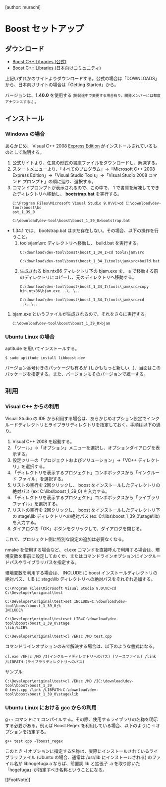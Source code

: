 [author: murachi]
# Boost セットアップ

## ダウンロード

* [Boost C++ Libraries (公式)](http:://www.boost.org/)
* [Boost C++ Libraries (日本向けコミュニティ)](http:://boost.cppll.jp/HEAD/)

上記いずれかのサイトよりダウンロードする。公式の場合は「DOWNLOADS」から、日本向けサイトの場合は「Getting Started」から。

バージョンは、**1.40.0** を使用する<small> (開発途中で変更する場合有り。開発メンバーには都度アナウンスする。) </small>。

## インストール

### Windows の場合

あらかじめ、 Visual C++ 2008 [Express Edition](http:://www.microsoft.com/japan/msdn/vstudio/express/) がインストールされているものとして説明する。

1. 公式サイトより、任意の形式の書庫ファイルをダウンロードし、解凍する。
1. スタートメニューより、「すべてのプログラム」→「Microsoft C++ 2008 Express Edition」→「Visual Studio Tools」→「Visual Studio 2008 コマンド プロンプト」の順に辿り、選択する。
1. コマンドプロンプトが表示されるので、この中で、 1 で書庫を解凍してできたディレクトリへ移動し、 **bootstrap.bat** を実行する。
   ```
   C:\Program Files\Microsoft Visual Studio 9.0\VC>cd C:\download\dev-tool\boost\bo
   ost_1_39_0
   
   C:\download\dev-tool\boost\boost_1_39_0>bootstrap.bat
   ```
  * 1.34.1 では、 bootstrap.bat はまだ存在しない。その場合、以下の操作を行うこと。
    1. tools\jam\src ディレクトリへ移動し、 build.bat を実行する。
       ```
       C:\download\dev-tool\boost\boost_1_34_1>cd tools\jam\src
       
       C:\download\dev-tool\boost\boost_1_34_1\tools\jam\src>build.bat
       ```
    1. 生成される bin.ntx86 ディレクトリ下の bjam.exe を、 a で移動する前のディレクトリにコピーし、元のディレクトリへ移動する。
       ```
       C:\download\dev-tool\boost\boost_1_34_1\tools\jam\src>copy bin.ntx86\bjam.exe ..\..\..
       
       C:\download\dev-tool\boost\boost_1_34_1\tools\jam\src>cd ..\..\..
       ```
1. bjam.exe というファイルが生成されるので、それをさらに実行する。
   ```
   C:\download\dev-tool\boost\boost_1_39_0>bjam
   ```

### Ubuntu Linux の場合

aptitude を用いてインストールする。

```
$ sudo aptitude install libboost-dev
```

バージョン番号付きのパッケージも有るが (しかももっと新しい…)、当面はこのパッケージを指定する。また、バージョンもそのバージョンで統一する。

## 利用

### Visual C++ からの利用

Visual Studio の IDE から利用する場合は、あらかじめオプション設定でインクルードディレクトリとライブラリディレクトリを指定しておく。手順は以下の通り。

1. Visual C++ 2008 を起動する。
1. 「ツール」→「オプション」メニューを選択し、オプションダイアログを表示する。
1. 設定ツリーの「プロジェクトおよびソリューション」→「VC++ ディレクトリ」を選択する。
1. 「ディレクトリを表示するプロジェクト」コンボボックスから「インクルード ファイル」を選択する。
1. リストの空行を 2回クリックし、 boost をインストールしたディレクトリの絶対パス (ex: C:\libs\boost_1_39_0) を入力する。
1. 「ディレクトリを表示するプロジェクト」コンボボックスから「ライブラリ ファイル」を選択する。
1. リストの空行を 2回クリックし、 boost をインストールしたディレクトリ下の stage\lib ディレクトリへの絶対パス (ex: C:\libs\boost_1_39_0\stage\lib) を入力する。
1. ダイアログの「OK」ボタンをクリックして、ダイアログを閉じる。

これで、プロジェクト側に特別な設定の追加は必要なくなる。

nmake を使用する場合など、 cl.exe コマンドを直接呼んで利用する場合は、環境変数を事前に設定しておくか、またはコマンドラインオプションにインクルードパスやライブラリパスを指定する。

環境変数を利用する場合は、 INCLUDE に boost インストールディレクトリの絶対パス、 LIB に stage\lib ディレクトリへの絶対パスをそれぞれ追加する。

```
C:\Program Files\Microsoft Visual Studio 9.0\VC>cd C:\Developer\original\test

C:\Developer\original\test>set INCLUDE=C:\download\dev-tool\boost\boost_1_39_0;%
INCLUDE%

C:\Developer\original\test>set LIB=C:\download\dev-tool\boost\boost_1_39_0\stage
\lib;%LIB%

C:\Developer\original\test>cl /EHsc /MD test.cpp
```

コマンドラインオプションのみで解決する場合は、以下のような書式になる。

```
cl.exe /EHsc /MD /I(インクルードディレクトリへのパス) (ソースファイル) /link /LIBPATH:(ライブラリディレクトリへのパス)
```

サンプル:

```
C:\Developer\original\test>cl /EHsc /MD /IC:\download\dev-tool\boost\boost_1_39_
0 test.cpp /link /LIBPATH:C:\download\dev-tool\boost\boost_1_39_0\stage\lib
```

### Ubuntu Linux における gcc からの利用

g++ コマンドにてコンパイルする。その際、使用するライブラリの名称を明示する必要がある。例えば Boost.Regex を利用している場合、以下のように -l オプションを指定する。

```
g++ test.cpp -lboost_regex
```

このとき -l オプションに指定する名称は、実際にインストールされているライブラリファイル (Ubuntu の場合、通常は /usr/lib にインストールされる) のファイル名が libhogefuga.a ならば、前置詞 lib と拡張子 .a を取り除いた「hogefuga」が指定すべき名称ということになる。



[[FootNote]]
